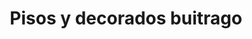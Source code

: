 ---
title: "Pisos y decorados buitrago"
url: /garagoa/pisos-y-decorados-buitrago/
shop: hardware
---